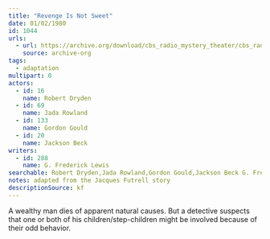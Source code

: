 ```yaml
---
title: "Revenge Is Not Sweet"
date: 01/02/1980
id: 1044
urls: 
  - url: https://archive.org/download/cbs_radio_mystery_theater/cbs_radio_mystery_theater-1001-1050.zip/cbs_radio_mystery_theater-1001-1050%2Fcbsrmt_1044_revenge_is_not_sweet.mp3
    source: archive-org
tags: 
  - adaptation
multipart: 0
actors:  
  - id: 16
    name: Robert Dryden  
  - id: 69
    name: Jada Rowland  
  - id: 133
    name: Gordon Gould  
  - id: 20
    name: Jackson Beck
writers:  
  - id: 288
    name: G. Frederick Lewis
searchable: Robert Dryden,Jada Rowland,Gordon Gould,Jackson Beck G. Frederick Lewis
notes: adapted from the Jacques Futrell story
descriptionSource: kf
---
```

A wealthy man dies of apparent natural causes. But a detective suspects that one or both of his children/step-children might be involved because of their odd behavior.